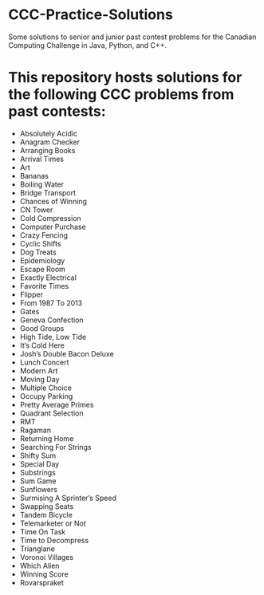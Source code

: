 # CCC-Practice-Solutions
Some solutions to senior and junior past contest problems for the Canadian Computing Challenge in Java, Python, and C++. 

# This repository hosts solutions for the following CCC problems from past contests:
*   Absolutely Acidic
*   Anagram Checker
*   Arranging Books
*   Arrival Times
*   Art
*   Bananas
*   Boiling Water
*   Bridge Transport
*   Chances of Winning
*   CN Tower
*   Cold Compression
*   Computer Purchase
*   Crazy Fencing
*   Cyclic Shifts
*   Dog Treats
*   Epidemiology
*   Escape Room
*   Exactly Electrical
*   Favorite Times
*   Flipper
*   From 1987 To 2013
*   Gates
*   Geneva Confection
*   Good Groups
*   High Tide, Low Tide
*   It’s Cold Here
*   Josh’s Double Bacon Deluxe
*   Lunch Concert
*   Modern Art
*   Moving Day
*   Multiple Choice
*   Occupy Parking
*   Pretty Average Primes
*   Quadrant Selection
*   RMT
*   Ragaman
*   Returning Home
*   Searching For Strings
*   Shifty Sum
*   Special Day
*   Substrings
*   Sum Game
*   Sunflowers
*   Surmising A Sprinter’s Speed
*   Swapping Seats
*   Tandem Bicycle
*   Telemarketer or Not
*   Time On Task
*   Time to Decompress
*   Trianglane
*   Voronoi Villages
*   Which Alien
*   Winning Score
*   Rovarspraket
